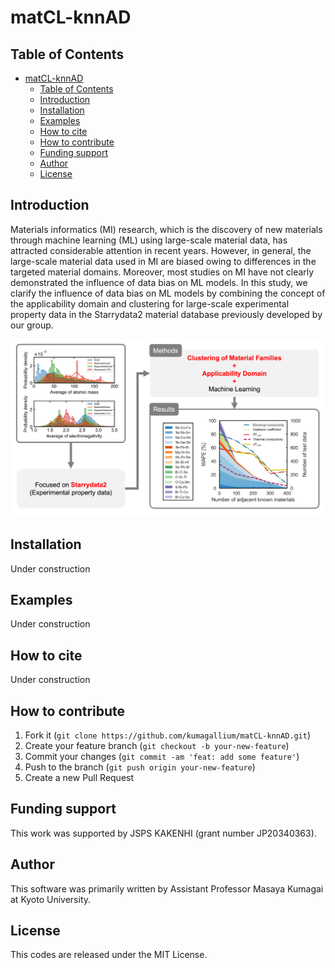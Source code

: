 # matCL-knnAD

## Table of Contents
- [matCL-knnAD](#matcl-knnad)
	- [Table of Contents](#table-of-contents)
	- [Introduction](#introduction)
	- [Installation](#installation)
	- [Examples](#examples)
	- [How to cite](#how-to-cite)
	- [How to contribute](#how-to-contribute)
	- [Funding support](#funding-support)
	- [Author](#author)
	- [License](#license)

<a name="intro"></a>
## Introduction
Materials informatics (MI) research, which is the discovery of new materials through machine learning (ML) using large-scale material data, has attracted considerable attention in recent years. However, in general, the large-scale material data used in MI are biased owing to differences in the targeted material domains. Moreover, most studies on MI have not clearly demonstrated the influence of data bias on ML models. In this study, we clarify the influence of data bias on ML models by combining the concept of the applicability domain and clustering for large-scale experimental property data in the Starrydata2 material database previously developed by our group.

![schematic](GraphicalAbstract_20220627.png)

<a name="install"></a>
## Installation
Under construction

<a name="example"></a>
## Examples
Under construction

<a name="cite"></a>
## How to cite
Under construction

<a name="contrib"></a>
## How to contribute
1. Fork it (`git clone https://github.com/kumagallium/matCL-knnAD.git`)
2. Create your feature branch (`git checkout -b your-new-feature`)
3. Commit your changes (`git commit -am 'feat: add some feature'`)
4. Push to the branch (`git push origin your-new-feature`)
5. Create a new Pull Request
   
<a name="fund"></a>
## Funding support
This work was supported by JSPS KAKENHI (grant number JP20340363).

<a name="author"></a>
## Author
This software was primarily written by Assistant Professor Masaya Kumagai at Kyoto University. 

<a name="license"></a>
## License
This codes are released under the MIT License.
